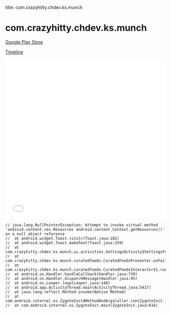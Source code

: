 title: com.crazyhitty.chdev.ks.munch

# com.crazyhitty.chdev.ks.munch

[Google Play Store](https://play.google.com/store/apps/details?id=com.crazyhitty.chdev.ks.munch)

[Timeline](./vis-timeline.html)

<iframe src="./vis-timeline.html" width="100%" height="500px" style="border:none;"></iframe>

```
// java.lang.NullPointerException: Attempt to invoke virtual method 'android.content.res.Resources android.content.Context.getResources()' on a null object reference
// 	at android.widget.Toast.<init>(Toast.java:102)
// 	at android.widget.Toast.makeText(Toast.java:259)
// 	at com.crazyhitty.chdev.ks.munch.ui.activities.SettingsActivity$SettingsFragment.onFeedsLoadingFailure(SettingsActivity.java:316)
// 	at com.crazyhitty.chdev.ks.munch.curatedfeeds.CuratedFeedsPresenter.onFailure(CuratedFeedsPresenter.java:31)
// 	at com.crazyhitty.chdev.ks.munch.curatedfeeds.CuratedFeedsInteractor$1.run(CuratedFeedsInteractor.java:61)
// 	at android.os.Handler.handleCallback(Handler.java:739)
// 	at android.os.Handler.dispatchMessage(Handler.java:95)
// 	at android.os.Looper.loop(Looper.java:148)
// 	at android.app.ActivityThread.main(ActivityThread.java:5417)
// 	at java.lang.reflect.Method.invoke(Native Method)
// 	at com.android.internal.os.ZygoteInit$MethodAndArgsCaller.run(ZygoteInit.java:726)
// 	at com.android.internal.os.ZygoteInit.main(ZygoteInit.java:616)

```



